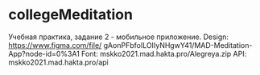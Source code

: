 # collegeMeditation
Учебная практика, задание 2 - мобильное приложение.
Design: https://www.figma.com/file/ gAonPFbfoILOIIyNHgwY41/MAD-Meditation-App?node-id=0%3A1
Font: mskko2021.mad.hakta.pro/Alegreya.zip
API: mskko2021.mad.hakta.pro/api
